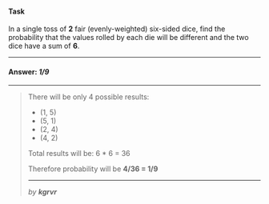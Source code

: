#### Task

In a single toss of **2** fair (evenly-weighted) six-sided dice, find the probability that the values rolled by each die will be different and the two dice have a sum of **6**.

___

#### Answer: _1/9_

---

> There will be only 4 possible results:
>
> * (1, 5)
> * (5, 1)
> * (2, 4)
> * (4, 2)
>
> Total results will be: 6 * 6 = 36
>
> Therefore probability will be **4/36 = 1/9**
>
> ---
>
> _by **kgrvr**_
